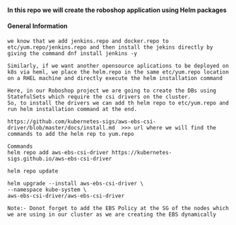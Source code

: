 ####  In this repo we will create the roboshop application using Helm packages


#### General Information

    we know that we add jenkins.repo and docker.repo to etc/yum.repo/jenkins.repo and then install the jekins directly by giving the command dnf install jenkins -y

    Similarly, if we want another opensource aplications to be deployed on k8s via heml, we place the helm.repo in the same etc/yum.repo location on a RHEL machine and directly execute the helm installation command

    Here, in our Roboshop project we are going to create the DBs using StatefulSets which require the csi drivers on the cluster.
    So, to install the drivers we can add th helm repo to etc/yum.repo and run helm installation command at the end.

    https://github.com/kubernetes-sigs/aws-ebs-csi-driver/blob/master/docs/install.md  >>> url where we will find the commands to add the helm rep to yum.repo

    Commands
    helm repo add aws-ebs-csi-driver https://kubernetes-sigs.github.io/aws-ebs-csi-driver

    helm repo update

    helm upgrade --install aws-ebs-csi-driver \
    --namespace kube-system \
    aws-ebs-csi-driver/aws-ebs-csi-driver

    Note:- Donot forget to add the EBS Policy at the SG of the nodes which we are using in our cluster as we are creating the EBS dynamically